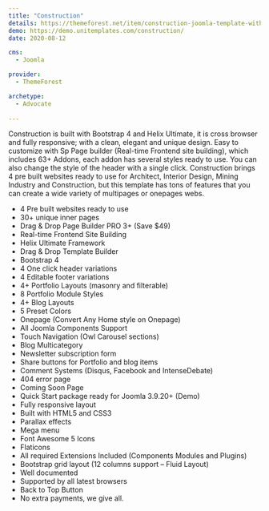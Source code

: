 ```yaml
---
title: "Construction"
details: https://themeforest.net/item/construction-joomla-template-with-pre-built-websites/28123262
demo: https://demo.unitemplates.com/construction/
date: 2020-08-12

cms: 
  - Joomla

provider: 
  - ThemeForest

archetype:
  - Advocate
  
---
```


Construction is built with Bootstrap 4 and Helix Ultimate, it is cross browser and fully responsive; with a clean, elegant and unique design. Easy to customize with Sp Page builder (Real-time Frontend site building), which includes 63+ Addons, each addon has several styles ready to use. You can also change the style of the header with a single click. Construction brings 4 pre built websites ready to use for Architect, Interior Design, Mining Industry and Construction, but this template has tons of features that you can create a wide variety of multipages or onepages webs.


- 4 Pre built websites ready to use
- 30+ unique inner pages
- Drag & Drop Page Builder PRO 3+ (Save $49)
- Real-time Frontend Site Building
- Helix Ultimate Framework
- Drag & Drop Template Builder
- Bootstrap 4
- 4 One click header variations
- 4 Editable footer variations
- 4+ Portfolio Layouts (masonry and filterable)
- 8 Portfolio Module Styles
- 4+ Blog Layouts
- 5 Preset Colors
- Onepage (Convert Any Home style on Onepage)
- All Joomla Components Support
- Touch Navigation (Owl Carousel sections)
- Blog Multicategory
- Newsletter subscription form
- Share buttons for Portfolio and blog items
- Comment Systems (Disqus, Facebook and IntenseDebate)
- 404 error page
- Coming Soon Page
- Quick Start package ready for Joomla 3.9.20+ (Demo)
- Fully responsive layout
- Built with HTML5 and CSS3
- Parallax effects
- Mega menu
- Font Awesome 5 Icons
- Flaticons
- All required Extensions Included (Components Modules and Plugins)
- Bootstrap grid layout (12 columns support – Fluid Layout)
- Well documented
- Supported by all latest browsers
- Back to Top Button
- No extra payments, we give all.

